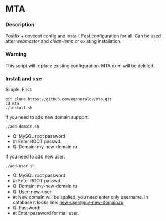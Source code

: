 # MTA

### Description

Postfix + dovecot config and install. Fast configuration for all. Can be used after *webmaster* and *clean-lemp* or existing installation.

### Warning

This script will replace existing configuration. MTA exim will be deleted.

### Install and use

Simple. First:

	git clone https://github.com/egeneralov/mta.git
	cd mta
	./install.sh

If you need to add new domain support:

	./add-domain.sh

- Q: MySQL root password
- #:   Enter ROOT passwd.
- Q: Domain: my-new-domain.ru

If you need to add new user:

	./add-user.sh

- Q: MySQL root password
- #:   Enter ROOT passwd.
- Q: Domain: my-new-domain.ru
- Q: User: new-user
- #:   New domain will be applied, you need enter only username. In database it looks line: new-user@my-new-domain.ru
- Q: Password:
- #:   Enter password for mail user.
